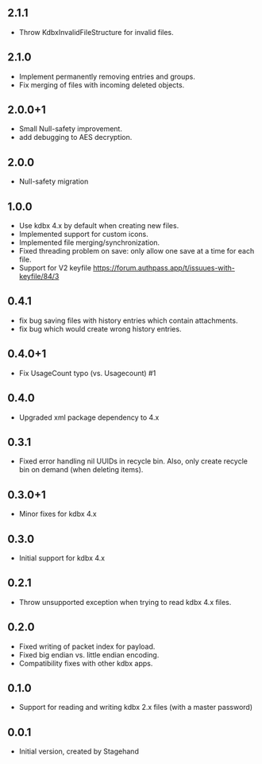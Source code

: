 ## 2.1.1

- Throw KdbxInvalidFileStructure for invalid files.

## 2.1.0

- Implement permanently removing entries and groups.
- Fix merging of files with incoming deleted objects.

## 2.0.0+1

- Small Null-safety improvement.
- add debugging to AES decryption.

## 2.0.0

- Null-safety migration

## 1.0.0

- Use kdbx 4.x by default when creating new files.
- Implemented support for custom icons.
- Implemented file merging/synchronization.
- Fixed threading problem on save: only allow one save at a time for each file.
- Support for V2 keyfile https://forum.authpass.app/t/issuues-with-keyfile/84/3

## 0.4.1

- fix bug saving files with history entries which contain attachments.
- fix bug which would create wrong history entries.

## 0.4.0+1

- Fix UsageCount typo (vs. Usagecount) #1

## 0.4.0

- Upgraded xml package dependency to 4.x

## 0.3.1

- Fixed error handling nil UUIDs in recycle bin.
  Also, only create recycle bin on demand (when deleting items).

## 0.3.0+1

- Minor fixes for kdbx 4.x

## 0.3.0

- Initial support for kdbx 4.x

## 0.2.1

- Throw unsupported exception when trying to read kdbx 4.x files.

## 0.2.0

- Fixed writing of packet index for payload.
- Fixed big endian vs. little endian encoding.
- Compatibility fixes with other kdbx apps.

## 0.1.0

- Support for reading and writing kdbx 2.x files
  (with a master password)


## 0.0.1

- Initial version, created by Stagehand
